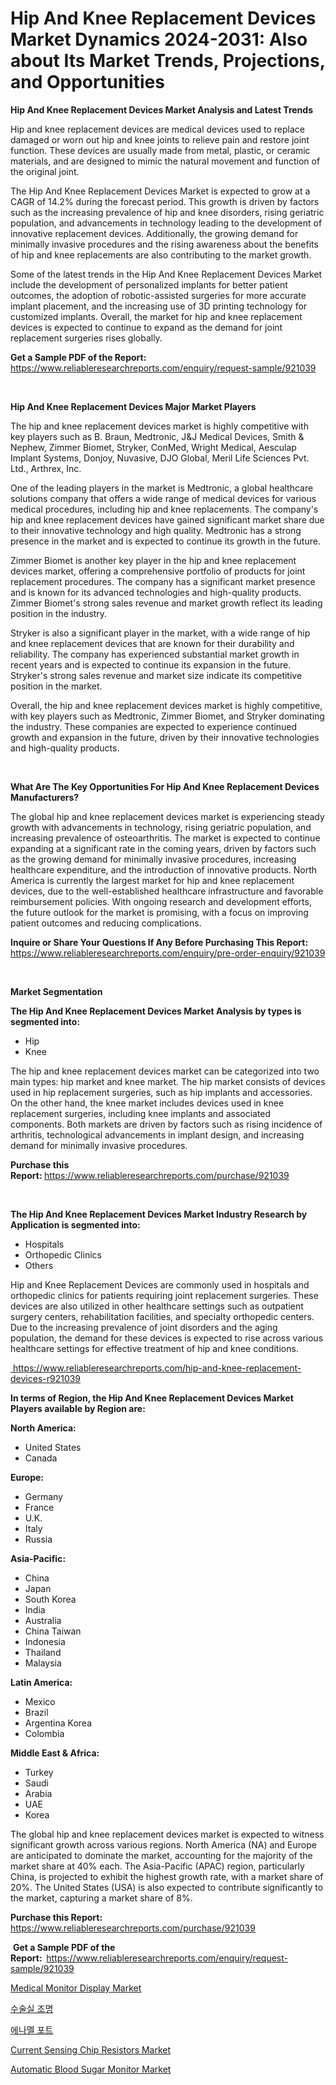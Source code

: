 <p><h1>Hip And Knee Replacement Devices Market Dynamics 2024-2031: Also about Its Market Trends, Projections, and Opportunities</h1></p><p><strong>Hip And Knee Replacement Devices Market Analysis and Latest Trends</strong></p>
<p><p>Hip and knee replacement devices are medical devices used to replace damaged or worn out hip and knee joints to relieve pain and restore joint function. These devices are usually made from metal, plastic, or ceramic materials, and are designed to mimic the natural movement and function of the original joint.</p><p>The Hip And Knee Replacement Devices Market is expected to grow at a CAGR of 14.2% during the forecast period. This growth is driven by factors such as the increasing prevalence of hip and knee disorders, rising geriatric population, and advancements in technology leading to the development of innovative replacement devices. Additionally, the growing demand for minimally invasive procedures and the rising awareness about the benefits of hip and knee replacements are also contributing to the market growth.</p><p>Some of the latest trends in the Hip And Knee Replacement Devices Market include the development of personalized implants for better patient outcomes, the adoption of robotic-assisted surgeries for more accurate implant placement, and the increasing use of 3D printing technology for customized implants. Overall, the market for hip and knee replacement devices is expected to continue to expand as the demand for joint replacement surgeries rises globally.</p></p>
<p><strong>Get a Sample PDF of the Report:&nbsp;</strong> <a href="https://www.reliableresearchreports.com/enquiry/request-sample/921039">https://www.reliableresearchreports.com/enquiry/request-sample/921039</a></p>
<p>&nbsp;</p>
<p><strong>Hip And Knee Replacement Devices Major Market Players</strong></p>
<p><p>The hip and knee replacement devices market is highly competitive with key players such as B. Braun, Medtronic, J&J Medical Devices, Smith & Nephew, Zimmer Biomet, Stryker, ConMed, Wright Medical, Aesculap Implant Systems, Donjoy, Nuvasive, DJO Global, Meril Life Sciences Pvt. Ltd., Arthrex, Inc.</p><p>One of the leading players in the market is Medtronic, a global healthcare solutions company that offers a wide range of medical devices for various medical procedures, including hip and knee replacements. The company's hip and knee replacement devices have gained significant market share due to their innovative technology and high quality. Medtronic has a strong presence in the market and is expected to continue its growth in the future.</p><p>Zimmer Biomet is another key player in the hip and knee replacement devices market, offering a comprehensive portfolio of products for joint replacement procedures. The company has a significant market presence and is known for its advanced technologies and high-quality products. Zimmer Biomet's strong sales revenue and market growth reflect its leading position in the industry.</p><p>Stryker is also a significant player in the market, with a wide range of hip and knee replacement devices that are known for their durability and reliability. The company has experienced substantial market growth in recent years and is expected to continue its expansion in the future. Stryker's strong sales revenue and market size indicate its competitive position in the market.</p><p>Overall, the hip and knee replacement devices market is highly competitive, with key players such as Medtronic, Zimmer Biomet, and Stryker dominating the industry. These companies are expected to experience continued growth and expansion in the future, driven by their innovative technologies and high-quality products.</p></p>
<p>&nbsp;</p>
<p><strong>What Are The Key Opportunities For Hip And Knee Replacement Devices Manufacturers?</strong></p>
<p><p>The global hip and knee replacement devices market is experiencing steady growth with advancements in technology, rising geriatric population, and increasing prevalence of osteoarthritis. The market is expected to continue expanding at a significant rate in the coming years, driven by factors such as the growing demand for minimally invasive procedures, increasing healthcare expenditure, and the introduction of innovative products. North America is currently the largest market for hip and knee replacement devices, due to the well-established healthcare infrastructure and favorable reimbursement policies. With ongoing research and development efforts, the future outlook for the market is promising, with a focus on improving patient outcomes and reducing complications.</p></p>
<p><strong>Inquire or Share Your Questions If Any Before Purchasing This Report:</strong> <a href="https://www.reliableresearchreports.com/enquiry/pre-order-enquiry/921039">https://www.reliableresearchreports.com/enquiry/pre-order-enquiry/921039</a></p>
<p>&nbsp;</p>
<p><strong>Market Segmentation</strong></p>
<p><strong>The Hip And Knee Replacement Devices Market Analysis by types is segmented into:</strong></p>
<p><ul><li>Hip</li><li>Knee</li></ul></p>
<p><p>The hip and knee replacement devices market can be categorized into two main types: hip market and knee market. The hip market consists of devices used in hip replacement surgeries, such as hip implants and accessories. On the other hand, the knee market includes devices used in knee replacement surgeries, including knee implants and associated components. Both markets are driven by factors such as rising incidence of arthritis, technological advancements in implant design, and increasing demand for minimally invasive procedures.</p></p>
<p><strong>Purchase this Report:&nbsp;</strong><a href="https://www.reliableresearchreports.com/purchase/921039">https://www.reliableresearchreports.com/purchase/921039</a></p>
<p>&nbsp;</p>
<p><strong>The Hip And Knee Replacement Devices Market Industry Research by Application is segmented into:</strong></p>
<p><ul><li>Hospitals</li><li>Orthopedic Clinics</li><li>Others</li></ul></p>
<p><p>Hip and Knee Replacement Devices are commonly used in hospitals and orthopedic clinics for patients requiring joint replacement surgeries. These devices are also utilized in other healthcare settings such as outpatient surgery centers, rehabilitation facilities, and specialty orthopedic centers. Due to the increasing prevalence of joint disorders and the aging population, the demand for these devices is expected to rise across various healthcare settings for effective treatment of hip and knee conditions.</p></p>
<p><a href="https://www.reliableresearchreports.com/hip-and-knee-replacement-devices-r921039">&nbsp;https://www.reliableresearchreports.com/hip-and-knee-replacement-devices-r921039</a></p>
<p><strong>In terms of Region, the Hip And Knee Replacement Devices Market Players available by Region are:</strong></p>
<p>
    <p> <strong> North America: </strong>
        <ul>
            <li>United States</li>
            <li>Canada</li>
        </ul>
        </p> 
    <p> <strong> Europe: </strong>
        <ul>
            <li>Germany</li>
            <li>France</li>
            <li>U.K.</li>
            <li>Italy</li>
            <li>Russia</li>
        </ul>
        </p> 
    <p> <strong> Asia-Pacific: </strong>
        <ul>
            <li>China</li>
            <li>Japan</li>
            <li>South Korea</li>
            <li>India</li>
            <li>Australia</li>
            <li>China Taiwan</li>
            <li>Indonesia</li>
            <li>Thailand</li>
            <li>Malaysia</li>
        </ul>
        </p> 
    <p> <strong> Latin America: </strong>
        <ul>
            <li>Mexico</li>
            <li>Brazil</li>
            <li>Argentina Korea</li>
            <li>Colombia</li>
        </ul>
        </p> 
    <p> <strong> Middle East & Africa: </strong>
        <ul>
            <li>Turkey</li>
            <li>Saudi</li>
            <li>Arabia</li>
            <li>UAE</li>
            <li>Korea</li>
        </ul>
    </p>
    </p>
<p><p>The global hip and knee replacement devices market is expected to witness significant growth across various regions. North America (NA) and Europe are anticipated to dominate the market, accounting for the majority of the market share at 40% each. The Asia-Pacific (APAC) region, particularly China, is projected to exhibit the highest growth rate, with a market share of 20%. The United States (USA) is also expected to contribute significantly to the market, capturing a market share of 8%.</p></p>
<p><strong>Purchase this Report: </strong><a href="https://www.reliableresearchreports.com/purchase/921039">https://www.reliableresearchreports.com/purchase/921039</a></p>
<p>&nbsp;<strong>Get a Sample PDF of the Report:&nbsp;&nbsp;</strong><a href="https://www.reliableresearchreports.com/enquiry/request-sample/921039">https://www.reliableresearchreports.com/enquiry/request-sample/921039</a></p>
<p><strong></strong></p>
<p><p><a href="https://github.com/lawrenceWatkins654/Market-Research-Report-List-1/blob/main/medical-monitor-display-market.md">Medical Monitor Display Market</a></p><p><a href="https://github.com/sarassiksa/Market-Research-Report-List-2/blob/main/711190975704.md">수술실 조명</a></p><p><a href="https://github.com/LoganRew1964/Market-Research-Report-List-2/blob/main/224112975705.md">에나멜 포트</a></p><p><a href="https://medium.com/@avnhan99_20208/strategic-insights-into-global-current-sensing-chip-resistors-market-trends-2024-2031-covered-407bf4e88d77">Current Sensing Chip Resistors Market</a></p><p><a href="https://github.com/francesprichey/Market-Research-Report-List-1/blob/main/automatic-blood-sugar-monitor-market.md">Automatic Blood Sugar Monitor Market</a></p></p>